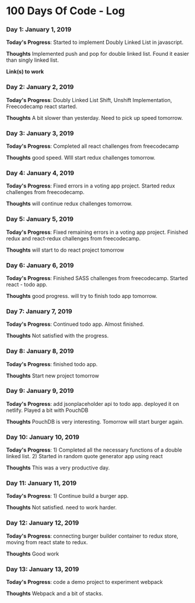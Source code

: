 # 100 Days Of Code - Log




### Day 1: January 1, 2019

**Today's Progress**: Started to implement Doubly Linked List in javascript.

**Thoughts** Implemented push and pop for double linked list. Found it easier than singly linked list.

**Link(s) to work**


### Day 2: January 2, 2019

**Today's Progress**: Doubly Linked List Shift, Unshift Implementation, Freecodecamp react started.

**Thoughts** A bit slower than yesterday. Need to pick up speed tomorrow.

### Day 3: January 3, 2019

**Today's Progress**: Completed all react challenges from freecodecamp

**Thoughts** good speed. WIll start redux challenges tomorrow.

### Day 4: January 4, 2019

**Today's Progress**: Fixed errors in a voting app project. Started redux challenges from freecodecamp.

**Thoughts** will continue redux challenges tomorrow.

### Day 5: January 5, 2019

**Today's Progress**: Fixed remaining errors in a voting app project. Finished redux and react-redux challenges from freecodecamp.

**Thoughts** will start to do react project tomorrow

### Day 6: January 6, 2019

**Today's Progress**: Finished SASS challenges from freecodecamp. Started react - todo app.

**Thoughts** good progress. will try to finish todo app tomorrow.

### Day 7: January 7, 2019

**Today's Progress**: Continued todo app. Almost finished.

**Thoughts** Not satisfied with the progress.

### Day 8: January 8, 2019

**Today's Progress**: finished todo app.

**Thoughts** Start new project tomorrow

### Day 9: January 9, 2019

**Today's Progress**: add jsonplaceholder api to todo app. deployed it on netlify. Played a bit with PouchDB

**Thoughts** PouchDB is very interesting. Tomorrow will start burger again.

### Day 10: January 10, 2019

**Today's Progress**: 1) Completed all the necessary functions of a double linked list. 2) Started in random quote generator app using react

**Thoughts** This was a very productive day.

### Day 11: January 11, 2019

**Today's Progress**: 1) Continue build a burger app.

**Thoughts** Not satisfied. need to work harder.

### Day 12: January 12, 2019

**Today's Progress**: connecting burger builder container to redux store, moving from react state to redux.

**Thoughts** Good work

### Day 13: January 13, 2019

**Today's Progress**: code a demo project to experiment webpack

**Thoughts** Webpack and a bit of stacks.





